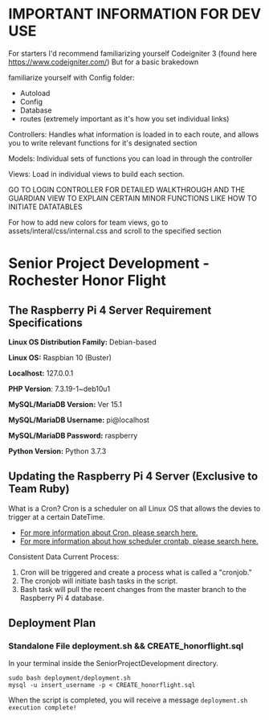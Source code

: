 # IMPORTANT INFORMATION FOR DEV USE
For starters I'd recommend familiarizing yourself Codeigniter 3 (found here https://www.codeigniter.com/)
But for a basic brakedown

familiarize yourself with
Config folder:
- Autoload
- Config
- Database
- routes (extremely important as it's how you set individual links)

Controllers: Handles what information is loaded in to each route, and allows you to write relevant functions for it's designated section

Models: Individual sets of functions you can load in through the controller

Views: Load in individual views to build each section.

GO TO LOGIN CONTROLLER FOR DETAILED WALKTHROUGH
AND THE GUARDIAN VIEW TO EXPLAIN CERTAIN MINOR FUNCTIONS LIKE HOW TO INITIATE DATATABLES

For how to add new colors for team views, go to assets/interal/css/internal.css and scroll to the specified section

# Senior Project Development - Rochester Honor Flight
## The Raspberry Pi 4 Server Requirement Specifications

**Linux OS Distribution Family:** Debian-based

**Linux OS:** Raspbian 10 (Buster)

**Localhost:** 127.0.0.1

**PHP Version**: 7.3.19-1~deb10u1

**MySQL/MariaDB Version:** Ver 15.1

**MySQL/MariaDB Username:** pi@localhost

**MySQL/MariaDB Password:** raspberry

**Python Version:** Python 3.7.3

## Updating the Raspberry Pi 4 Server (Exclusive to Team Ruby)
What is a Cron? Cron is a scheduler on all Linux OS that allows the devies to trigger at a certain DateTime. 
- [For more information about Cron, please search here.](https://www.pair.com/support/kb/configuring-cron/) 
- [For more information about how scheduler crontab, please search here.](https://crontab.guru/)

Consistent Data Current Process: 
1. Cron will be triggered and create a process what is called a "cronjob."
2. The cronjob will initiate bash tasks in the script. 
3. Bash task will pull the recent changes from the master branch to the Raspberry Pi 4 database.

## Deployment Plan
### Standalone File deployment.sh && CREATE_honorflight.sql
In your terminal inside the SeniorProjectDevelopment directory. 
```
sudo bash deployment/deployment.sh 
mysql -u insert_username -p < CREATE_honorflight.sql
```

When the script is completed, you will receive a message `deployment.sh execution complete!`

